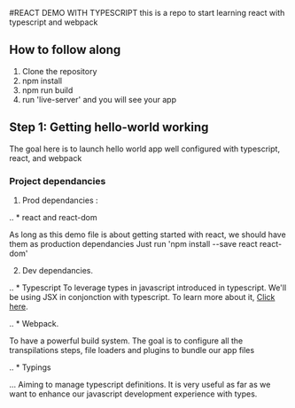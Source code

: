 #REACT DEMO WITH TYPESCRIPT
this is a repo to start learning react with typescript and webpack

## How to follow along
1. Clone the repository
2. npm install
3. npm run build 
4. run 'live-server' and you will see your app

## Step 1: Getting hello-world working
The goal here is to launch hello world app well configured with typescript, react, and webpack

### Project dependancies
1. Prod dependancies :

.. * react and react-dom 

As long as this demo file is about getting started with react, we should have them as production dependancies 
Just run 'npm install --save react react-dom'

2. Dev dependancies.

.. * Typescript
To leverage types in javascript introduced in typescript. We'll be using JSX in conjonction with typescript. To learn more about it, [Click here](https://basarat.gitbooks.io/typescript/docs/jsx/tsx.html).


.. * Webpack.

To have a powerful build system. The goal is to configure all the transpilations steps, file loaders and plugins to bundle our app files

.. * Typings 

... Aiming to manage typescript definitions. It is very useful as far as we want to enhance our javascript development experience with types. 